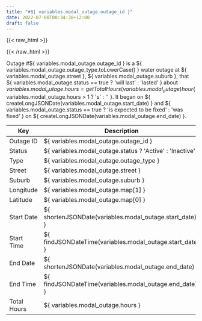 ```yaml
---
title: "#${ variables.modal_outage.outage_id }"
date: 2022-07-08T00:34:38+12:00
draft: false
---
```

{{< raw_html >}}

<div class="map-wrapper">
 <div id="map" ref="map"></div>
</div>
{{< /raw_html >}}

Outage #${ variables.modal_outage.outage_id } is a ${ variables.modal_outage.outage_type.toLowerCase() } water outage at ${ variables.modal_outage.street }, ${ variables.modal_outage.suburb }, that ${ variables.modal_outage.status == true ? 'will last' : 'lasted' } about ${ variables.modal_outage.hours = getTotalHours(variables.modal_outage) } hour${ variables.modal_outage.hours > 1 ? 's' : '' }. It began on ${ createLongJSONDate(variables.modal_outage.start_date) } and ${ variables.modal_outage.status == true ? 'is expected to be fixed' : 'was fixed' } on ${ createLongJSONDate(variables.modal_outage.end_date) }.

| Key | Description |
| ----------- | ----------- |
| Outage ID | ${ variables.modal_outage.outage_id } |
| Status | ${ variables.modal_outage.status ? 'Active' : 'Inactive' } |
| Type | ${ variables.modal_outage.outage_type } |
| Street | ${ variables.modal_outage.street } |
| Suburb | ${ variables.modal_outage.suburb } |
| Longitude | ${ variables.modal_outage.map[1] } |
| Latitude | ${ variables.modal_outage.map[0] } |
| Start Date | ${ shortenJSONDate(variables.modal_outage.start_date) } |
| Start Time | ${ findJSONDateTime(variables.modal_outage.start_date) } |
| End Date | ${ shortenJSONDate(variables.modal_outage.end_date) } |
| End Time | ${ findJSONDateTime(variables.modal_outage.end_date) } |
| Total Hours | ${ variables.modal_outage.hours } |